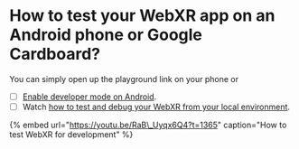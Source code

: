 # How to test your WebXR app on an Android phone or Google Cardboard?

You can simply open up the playground link on your phone or 

* [ ] [Enable developer mode on Android](https://developer.android.com/studio/debug/dev-options).
* [ ] Watch [how to test and debug your WebXR from your local environment](https://youtu.be/RaB_Uyqx6Q4?t=1365).

{% embed url="https://youtu.be/RaB\_Uyqx6Q4?t=1365" caption="How to test WebXR for development" %}





